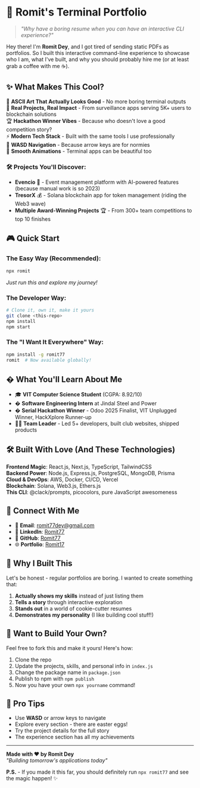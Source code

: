 # 🚀 Romit's Terminal Portfolio

> _"Why have a boring resume when you can have an interactive CLI experience?"_

Hey there! I'm **Romit Dey**, and I got tired of sending static PDFs as portfolios. So I built this interactive command-line experience to showcase who I am, what I've built, and why you should probably hire me (or at least grab a coffee with me ☕).

## ✨ What Makes This Cool?

🎨 **ASCII Art That Actually Looks Good** - No more boring terminal outputs  
🚀 **Real Projects, Real Impact** - From surveillance apps serving 5K+ users to blockchain solutions  
🏆 **Hackathon Winner Vibes** - Because who doesn't love a good competition story?  
⚡ **Modern Tech Stack** - Built with the same tools I use professionally  
🎯 **WASD Navigation** - Because arrow keys are for normies  
💫 **Smooth Animations** - Terminal apps can be beautiful too

### 🛠️ Projects You'll Discover:

- **Evencio** 🎉 - Event management platform with AI-powered features (because manual work is so 2023)
- **TresorX** 💰 - Solana blockchain app for token management (riding the Web3 wave)
- **Multiple Award-Winning Projects** 🏆 - From 300+ team competitions to top 10 finishes

## 🎮 Quick Start

### The Easy Way (Recommended):

```bash
npx romit
```

_Just run this and explore my journey!_

### The Developer Way:

```bash
# Clone it, own it, make it yours
git clone <this-repo>
npm install
npm start
```

### The "I Want It Everywhere" Way:

```bash
npm install -g romit77
romit  # Now available globally!
```

## � What You'll Learn About Me

- 🎓 **VIT Computer Science Student** (CGPA: 8.92/10)
- � **Software Engineering Intern** at Jindal Steel and Power
- � **Serial Hackathon Winner** - Odoo 2025 Finalist, VIT Unplugged Winner, HackXplore Runner-up
- 👨‍💻 **Team Leader** - Led 5+ developers, built club websites, shipped products

## 🛠️ Built With Love (And These Technologies)

**Frontend Magic**: React.js, Next.js, TypeScript, TailwindCSS  
**Backend Power**: Node.js, Express.js, PostgreSQL, MongoDB, Prisma  
**Cloud & DevOps**: AWS, Docker, CI/CD, Vercel  
**Blockchain**: Solana, Web3.js, Ethers.js  
**This CLI**: @clack/prompts, picocolors, pure JavaScript awesomeness

## 📱 Connect With Me

- 📧 **Email**: romit77dey@gmail.com
- 💼 **LinkedIn**: [Romit77](https://www.linkedin.com/in/romit77/)
- 🐙 **GitHub**: [Romit77](https://github.com/Romit77)
- 🌐 **Portfolio**: [Romit17](https://bento.me/romit17)

## 🤔 Why I Built This

Let's be honest - regular portfolios are boring. I wanted to create something that:

1. **Actually shows my skills** instead of just listing them
2. **Tells a story** through interactive exploration
3. **Stands out** in a world of cookie-cutter resumes
4. **Demonstrates my personality** (I like building cool stuff!)

## 🎁 Want to Build Your Own?

Feel free to fork this and make it yours! Here's how:

1. Clone the repo
2. Update the projects, skills, and personal info in `index.js`
3. Change the package name in `package.json`
4. Publish to npm with `npm publish`
5. Now you have your own `npx yourname` command!

## 🚀 Pro Tips

- Use **WASD** or arrow keys to navigate
- Explore every section - there are easter eggs!
- Try the project details for the full story
- The experience section has all my achievements

---

**Made with ❤️ by Romit Dey**  
_"Building tomorrow's applications today"_

**P.S.** - If you made it this far, you should definitely run `npx romit77` and see the magic happen! ✨
